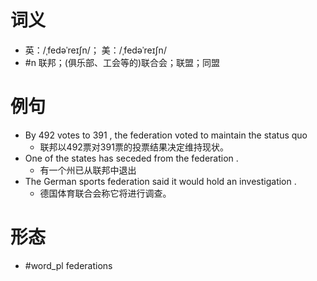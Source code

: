 # 词义
- 英：/ˌfedəˈreɪʃn/； 美：/ˌfedəˈreɪʃn/
- #n 联邦；(俱乐部、工会等的)联合会；联盟；同盟
# 例句
- By 492 votes to 391 , the federation voted to maintain the status quo
	- 联邦以492票对391票的投票结果决定维持现状。
- One of the states has seceded from the federation .
	- 有一个州已从联邦中退出
- The German sports federation said it would hold an investigation .
	- 德国体育联合会称它将进行调查。
# 形态
- #word_pl federations
